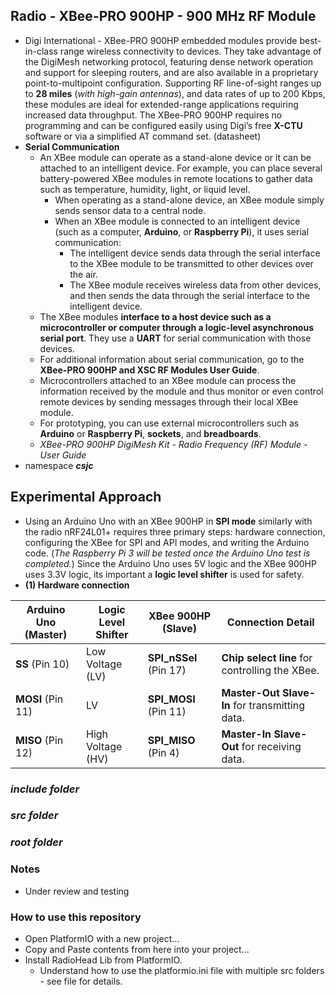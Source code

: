 ## Radio - XBee-PRO 900HP - 900 MHz RF Module
- Digi International - XBee-PRO 900HP embedded modules provide best-in-class range wireless connectivity to devices. They take advantage of the DigiMesh networking protocol, featuring dense network operation and support for sleeping routers, and are also available in a proprietary point-to-multipoint configuration. Supporting RF line-of-sight ranges up to **28 miles** (*with high-gain antennas*), and data rates of up to 200 Kbps, these modules are ideal for extended-range applications requiring increased data throughput. The XBee-PRO 900HP requires no programming and can be configured easily using Digi’s free **X-CTU** software or via a simplified AT command set. (datasheet)
- **Serial Communication**
    - An XBee module can operate as a stand-alone device or it can be attached to an intelligent device. For example, you can place several battery-powered XBee modules in remote locations to gather data such as temperature, humidity, light, or liquid level.
        - When operating as a stand-alone device, an XBee module simply sends sensor data to a central node.
        - When an XBee module is connected to an intelligent device (such as a computer, **Arduino**, or **Raspberry Pi**), it uses serial communication:
            - The intelligent device sends data through the serial interface to the XBee module to be transmitted to other devices over the air.
            - The XBee module receives wireless data from other devices, and then sends the data through the serial interface to the intelligent device.
    - The XBee modules **interface to a host device such as a microcontroller or computer through a logic-level asynchronous serial port**. They use a **UART** for serial communication with those devices.
    - For additional information about serial communication, go to the **XBee-PRO 900HP and XSC RF Modules User Guide**.
    - Microcontrollers attached to an XBee module can process the information received by the module and thus monitor or even control remote devices by sending messages through their local XBee module.
    - For prototyping, you can use external microcontrollers such as **Arduino** or **Raspberry Pi**, **sockets**, and **breadboards**.
    - *XBee-PRO 900HP DigiMesh Kit - Radio Frequency (RF) Module - User Guide*
- namespace ***csjc***

## Experimental Approach
- Using an Arduino Uno with an XBee 900HP in **SPI mode** similarly with the radio nRF24L01+ requires three primary steps: hardware connection, configuring the XBee for SPI and API modes, and writing the Arduino code. (*The Raspberry Pi 3 will be tested once the Arduino Uno test is completed.*) Since the Arduino Uno uses 5V logic and the XBee 900HP uses 3.3V logic, its important a **logic level shifter** is used for safety.
- **(1) Hardware connection**

| Arduino Uno  (Master) | Logic Level Shifter | XBee 900HP (Slave) | Connection Detail                 |
| ---- | ---- | ---- | ---- |
| **SS** (Pin 10) | Low Voltage (LV) | **SPI_nSSel** (Pin 17) | **Chip select line** for controlling the XBee. |
| **MOSI** (Pin 11) | LV | **SPI_MOSI** (Pin 11) | **Master-Out Slave-In** for transmitting data. |
| **MISO** (Pin 12) | High Voltage (HV) | **SPI_MISO** (Pin 4) | **Master-In Slave-Out** for receiving data. |

### ***include folder***

### ***src folder***

### ***root folder***

### Notes
- Under review and testing

### How to use this repository
- Open PlatformIO with a new project...
- Copy and Paste contents from here into your project...
- Install RadioHead Lib from PlatformIO.
    - Understand how to use the platformio.ini file with multiple src folders - see file for details.
